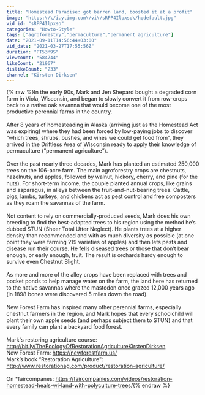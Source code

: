 ```yaml
---
title: "Homestead Paradise: got barren land, boosted it at a profit"
image: "https:\/\/i.ytimg.com\/vi\/sRPP4Ilpxso\/hqdefault.jpg"
vid_id: "sRPP4Ilpxso"
categories: "Howto-Style"
tags: ["agroforestry","permaculture","permanent agriculture"]
date: "2021-09-11T14:56:44+03:00"
vid_date: "2021-03-27T17:55:56Z"
duration: "PT53M9S"
viewcount: "584744"
likeCount: "21967"
dislikeCount: "233"
channel: "Kirsten Dirksen"
---
```

{% raw %}In the early 90s, Mark and Jen Shepard bought a degraded corn farm in Viola, Wisconsin, and began to slowly convert it from row-crops back to a native oak savanna that would become one of the most productive perennial farms in the country.<br /><br />After 8 years of homesteading in Alaska (arriving just as the Homestead Act was expiring) where they had been forced by low-paying jobs to discover “which trees, shrubs, bushes, and vines we could get food from”, they arrived in the Driftless Area of Wisconsin ready to apply their knowledge of permaculture (“permanent agriculture”).<br /><br />Over the past nearly three decades, Mark has planted an estimated 250,000 trees on the 106-acre farm. The main agroforestry crops are chestnuts, hazelnuts, and apples, followed by walnut, hickory, cherry, and pine (for the nuts). For short-term income, the couple planted annual crops, like grains and asparagus, in alleys between the fruit-and-nut-bearing trees. Cattle, pigs, lambs, turkeys, and chickens act as pest control and free composters as they roam the savannas of the farm.<br /><br />Not content to rely on commercially-produced seeds, Mark does his own breeding to find the best-adapted trees to his region using the method he’s dubbed STUN (Sheer Total Utter Neglect). He plants trees at a higher density than recommended and with as much diversity as possible (at one point they were farming 219 varieties of apples) and then lets pests and disease run their course. He fells diseased trees or those that don’t bear enough, or early enough, fruit. The result is orchards hardy enough to survive even Chestnut Blight.<br /><br /> As more and more of the alley crops have been replaced with trees and pocket ponds to help manage water on the farm, the land here has returned to the native savannas where the mastodon once grazed 12,000 years ago (in 1898 bones were discovered 5 miles down the road). <br /><br />New Forest Farm has inspired many other perennial farms, especially chestnut farmers in the region, and Mark hopes that every schoolchild will plant their own apple seeds (and perhaps subject them to STUN) and that every family can plant a backyard food forest.<br /><br />Mark's restoring agriculture course: <a rel="nofollow" target="blank" href="http://bit.ly/TheEcologyOfRestorationAgricultureKirstenDirksen">http://bit.ly/TheEcologyOfRestorationAgricultureKirstenDirksen</a><br />New Forest Farm: <a rel="nofollow" target="blank" href="https://newforestfarm.us/">https://newforestfarm.us/</a><br />Mark’s book “Restoration Agriculture&quot;: <a rel="nofollow" target="blank" href="http://www.restorationag.com/product/restoration-agriculture/">http://www.restorationag.com/product/restoration-agriculture/</a><br /><br />On *faircompanes: <a rel="nofollow" target="blank" href="https://faircompanies.com/videos/restoration-homestead-heals-wi-land-with-polyculture-trees/">https://faircompanies.com/videos/restoration-homestead-heals-wi-land-with-polyculture-trees/</a>{% endraw %}
